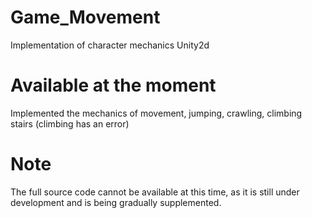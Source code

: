 # Game_Movement
Implementation of character mechanics Unity2d
#
# Available at the moment
Implemented the mechanics of movement, jumping, crawling, climbing stairs (climbing has an error)
#
# Note
The full source code cannot be available at this time,
as it is still under development and is being gradually supplemented.
